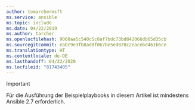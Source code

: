 ```yaml
---
author: tomarchermsft
ms.service: ansible
ms.topic: include
ms.date: 04/22/2019
ms.author: tarcher
ms.openlocfilehash: 9060aa5c540c5c8af7bdc73bd842066db65d35cb
ms.sourcegitcommit: eabc9e3fb8ad0f067be5ed878c2eacebd461b6ce
ms.translationtype: HT
ms.contentlocale: de-DE
ms.lasthandoff: 04/22/2020
ms.locfileid: "81743405"
---
```

> [!Important]
> Für die Ausführung der Beispielplaybooks in diesem Artikel ist mindestens Ansible 2.7 erforderlich.